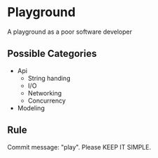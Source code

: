 # Playground

A playground as a poor software developer

## Possible Categories

- Api
  - String handing
  - I/O
  - Networking
  - Concurrency
- Modeling

## Rule

Commit message: "play". Please KEEP IT SIMPLE.

